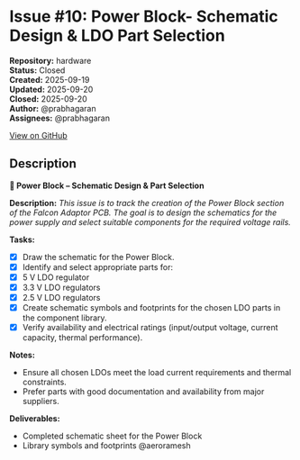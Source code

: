 # Issue #10: Power Block- Schematic Design & LDO Part Selection

**Repository:** hardware  
**Status:** Closed  
**Created:** 2025-09-19  
**Updated:** 2025-09-20  
**Closed:** 2025-09-20  
**Author:** @prabhagaran  
**Assignees:** @prabhagaran  

[View on GitHub](https://github.com/Simtestlab/hardware/issues/10)

## Description

**🧩 Power Block – Schematic Design & Part Selection**

**Description:**
_This issue is to track the creation of the Power Block section of the Falcon Adaptor PCB. The goal is to design the schematics for the power supply and select suitable components for the required voltage rails._

**Tasks:**

- [x] Draw the schematic for the Power Block.
- [x] Identify and select appropriate parts for:
- [x] 5 V LDO regulator
- [x] 3.3 V LDO regulators
- [x] 2.5 V LDO regulators
- [x] Create schematic symbols and footprints for the chosen LDO parts in the component library.
- [x] Verify availability and electrical ratings (input/output voltage, current capacity, thermal performance).

**Notes:**

- Ensure all chosen LDOs meet the load current requirements and thermal constraints.
- Prefer parts with good documentation and availability from major suppliers.

**Deliverables:**

- Completed schematic sheet for the Power Block
- Library symbols and footprints
@aeroramesh 
